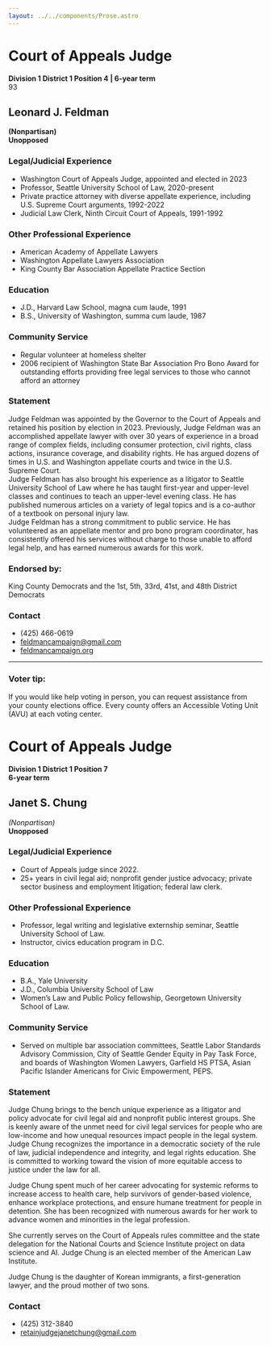 ```yaml
---
layout: ../../components/Prose.astro
---
```


# Court of Appeals Judge  
**Division 1 District 1 Position 4 | 6-year term**  
93  

## Leonard J. Feldman  
**(Nonpartisan)**  
**Unopposed**  

### Legal/Judicial Experience  
- Washington Court of Appeals Judge, appointed and elected in 2023  
- Professor, Seattle University School of Law, 2020-present  
- Private practice attorney with diverse appellate experience, including U.S. Supreme Court arguments, 1992-2022  
- Judicial Law Clerk, Ninth Circuit Court of Appeals, 1991-1992  

### Other Professional Experience  
- American Academy of Appellate Lawyers  
- Washington Appellate Lawyers Association  
- King County Bar Association Appellate Practice Section  

### Education  
- J.D., Harvard Law School, magna cum laude, 1991  
- B.S., University of Washington, summa cum laude, 1987  

### Community Service  
- Regular volunteer at homeless shelter  
- 2006 recipient of Washington State Bar Association Pro Bono Award for outstanding efforts providing free legal services to those who cannot afford an attorney  

### Statement  
Judge Feldman was appointed by the Governor to the Court of Appeals and retained his position by election in 2023. Previously, Judge Feldman was an accomplished appellate lawyer with over 30 years of experience in a broad range of complex fields, including consumer protection, civil rights, class actions, insurance coverage, and disability rights. He has argued dozens of times in U.S. and Washington appellate courts and twice in the U.S. Supreme Court.  
Judge Feldman has also brought his experience as a litigator to Seattle University School of Law where he has taught first-year and upper-level classes and continues to teach an upper-level evening class. He has published numerous articles on a variety of legal topics and is a co-author of a textbook on personal injury law.  
Judge Feldman has a strong commitment to public service. He has volunteered as an appellate mentor and pro bono program coordinator, has consistently offered his services without charge to those unable to afford legal help, and has earned numerous awards for this work.  

### Endorsed by:  
King County Democrats and the 1st, 5th, 33rd, 41st, and 48th District Democrats  

### Contact  
- (425) 466-0619  
- feldmancampaign@gmail.com  
- [feldmancampaign.org](https://feldmancampaign.org/)  

---  
### Voter tip:  
If you would like help voting in person, you can request assistance from your county elections office. Every county offers an Accessible Voting Unit (AVU) at each voting center.

# Court of Appeals Judge  
**Division 1 District 1 Position 7**  
**6-year term**  

## Janet S. Chung  
*(Nonpartisan)*  
**Unopposed**  

### Legal/Judicial Experience  
- Court of Appeals judge since 2022.  
- 25+ years in civil legal aid; nonprofit gender justice advocacy; private sector business and employment litigation; federal law clerk.  

### Other Professional Experience  
- Professor, legal writing and legislative externship seminar, Seattle University School of Law.  
- Instructor, civics education program in D.C.  

### Education  
- B.A., Yale University  
- J.D., Columbia University School of Law  
- Women’s Law and Public Policy fellowship, Georgetown University School of Law.  

### Community Service  
- Served on multiple bar association committees, Seattle Labor Standards Advisory Commission, City of Seattle Gender Equity in Pay Task Force, and boards of Washington Women Lawyers, Garfield HS PTSA, Asian Pacific Islander Americans for Civic Empowerment, PEPS.  

### Statement  
Judge Chung brings to the bench unique experience as a litigator and policy advocate for civil legal aid and nonprofit public interest groups. She is keenly aware of the unmet need for civil legal services for people who are low-income and how unequal resources impact people in the legal system. Judge Chung recognizes the importance in a democratic society of the rule of law, judicial independence and integrity, and legal rights education. She is committed to working toward the vision of more equitable access to justice under the law for all.  

Judge Chung spent much of her career advocating for systemic reforms to increase access to health care, help survivors of gender-based violence, enhance workplace protections, and ensure humane treatment for people in detention. She has been recognized with numerous awards for her work to advance women and minorities in the legal profession.  

She currently serves on the Court of Appeals rules committee and the state delegation for the National Courts and Science Institute project on data science and AI. Judge Chung is an elected member of the American Law Institute.  

Judge Chung is the daughter of Korean immigrants, a first-generation lawyer, and the proud mother of two sons.  

### Contact  
- (425) 312-3840  
- retainjudgejanetchung@gmail.com  


